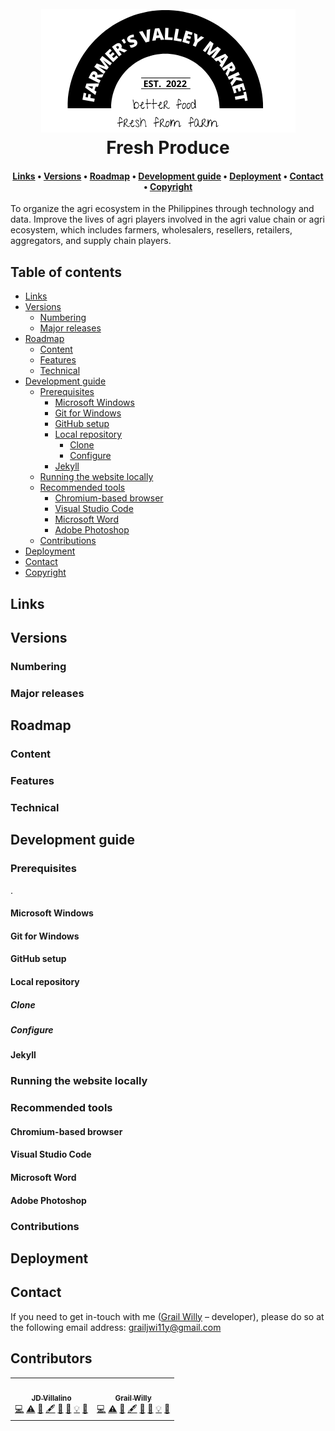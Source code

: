 <h1 align="center">
  <br>
  <a href="https://fresh-produce-791ce.web.app/"><img src="./src/assets/logo_nav.png" alt="logo"></a>
  <br>
  Fresh Produce
  <br>
</h1>
<h4 align="center">
   <a href="#links">Links</a>
   •
   <a href="#versions">Versions</a>
   •
   <a href="#roadmap">Roadmap</a>
   •
   <a href="#development-guide">Development guide</a>
   •
   <a href="#deployment">Deployment</a>
   •
   <a href="#contact">Contact</a>
   •
   <a href="#copyright">Copyright</a>
</h4>

To organize the agri ecosystem in the Philippines through technology and data. Improve the lives of agri players involved in the agri value chain or agri ecosystem, which includes farmers, wholesalers, resellers, retailers, aggregators, and supply chain players.



## Table of contents

* [Links](#links)
* [Versions](#versions)
  * [Numbering](#numbering)
  * [Major releases](#major-releases)
* [Roadmap](#roadmap)
  * [Content](#content)
  * [Features](#features)
  * [Technical](#technical)
* [Development guide](#development-guide)
  * [Prerequisites](#prerequisites)
    * [Microsoft Windows](#microsoft-windows)
    * [Git for Windows](#git-for-windows)
    * [GitHub setup](#github-setup)
    * [Local repository](#local-repository)
      * [Clone](#clone)
      * [Configure](#configure)
    * [Jekyll](#jekyll)
  * [Running the website locally](#running-the-website-locally)
  * [Recommended tools](#recommended-tools)
    * [Chromium-based browser](#chromium-based-browser)
    * [Visual Studio Code](#visual-studio-code)
    * [Microsoft Word](#microsoft-word)
    * [Adobe Photoshop](#adobe-photoshop)
  * [Contributions](#contributions)
* [Deployment](#deployment)
* [Contact](#contact)
* [Copyright](#copyright)

## Links



## Versions


### Numbering



### Major releases



## Roadmap


### Content



### Features



### Technical



## Development guide



### Prerequisites

.

#### Microsoft Windows


#### Git for Windows



#### GitHub setup


#### Local repository



##### Clone



##### Configure



#### Jekyll




### Running the website locally



### Recommended tools



#### Chromium-based browser



#### Visual Studio Code



#### Microsoft Word



#### Adobe Photoshop


### Contributions



## Deployment



## Contact

If you need to get in-touch with me ([Grail Willy](https://github.com/grailwilly) – developer), please do so at the following email address: [grailjwi11y@gmail.com](mailto:grailjwi11y@gmail.com?subject=fresh%20Produce%20Website)

## Contributors

<table>
  <tr>
    <td align="center"><a href="https://github.com/johndominicvillalino"><img src="https://avatars.githubusercontent.com/u/52184404?v=4?s=100" width="100px;" alt=""/>
      <br />
        <sub><b>JD Villalino</b></sub></a>
      <br />
      <a href="" title="Code">💻</a> 
      <a href="" title="Tests">⚠️</a> 
      <a href="" title="Bug reports">🐛</a>
      <a href="" title="Content">🖋</a>
      <a href="" title="Documentation">📖</a> 
      <a href="" title="Design">🎨</a>
      <a href="" title="Examples">💡</a>
      <a href="" title="Ideas, Planning, & Feedback">🤔</a>
     </td>
     <td align="center"><a href="https://github.com/grailwilly"><img src="https://avatars.githubusercontent.com/u/84303898?v=4?s=100" width="100px;" alt=""/>
      <br />
        <sub><b>Grail Willy</b></sub></a>
      <br />
      <a href="" title="Code">💻</a> 
      <a href="" title="Tests">⚠️</a> 
      <a href="" title="Bug reports">🐛</a>
      <a href="" title="Content">🖋</a>
      <a href="" title="Documentation">📖</a> 
      <a href="" title="Design">🎨</a>
      <a href="" title="Examples">💡</a>
      <a href="" title="Ideas, Planning, & Feedback">🤔</a>
     </td>
   </tr>
</table>
